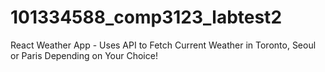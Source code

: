 # 101334588_comp3123_labtest2
React Weather App - Uses API to Fetch Current Weather in Toronto, Seoul or Paris Depending on Your Choice! 


